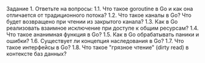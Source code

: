 Задание 1. Ответьте на вопросы:
1.1. Что такое goroutine в Go и как она отличается от традиционного потока?
1.2. Что такое каналы в Go? Что будет возвращено при чтении из закрытого канала?
1.3. Как в Go реализовать взаимное исключение при доступе к общим ресурсам?
1.4. Что такое ананимная функция в Go?
1.5. Как в Go обрабатывать паники и ошибки?
1.6. Существует ли концепция наследования в Go?
1.7. Что такое интерфейсы в Go?
1.8. Что такое "грязное чтение" (dirty read) в контексте баз данных?